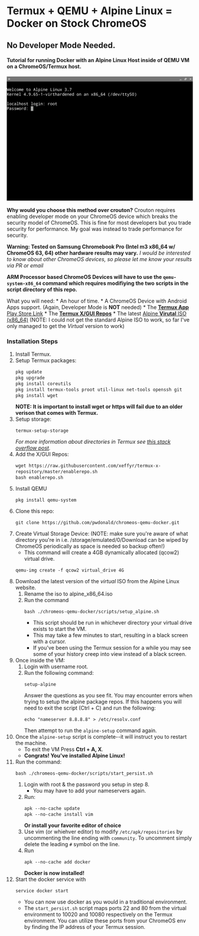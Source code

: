 # Termux + QEMU + Alpine Linux = Docker on Stock ChromeOS
## No Developer Mode Needed.
#### Tutorial for running Docker with an Alpine Linux Host inside of QEMU VM on a ChromeOS/Termux host.

![Screenshot](/screenshot/screenshot-alpine-linux.png?raw=true "ChromeOS+qemu+Alpine Linux")

**Why would you choose this method over crouton?**
Crouton requires enabling developer mode on your ChromeOS device which breaks the security model of ChromeOS. This is fine for most developers but you trade security for performance. My goal was instead to trade performance for security.

**Warning: Tested on Samsung Chromebook Pro (Intel m3 x86_64 w/ ChromeOS 63, 64) other hardware results may vary.**
*I would be interested to know about other ChromeOS devices, so please let me know your results via PR or email*

**ARM Processor based ChromeOS Devices will have to use the `qemu-system-x86_64` command which requires modifiying the two scripts in the script directory of this repo.**

What you will need:
    * An hour of time.
    * A ChromeOS Device with Android Apps support. (Again, Developer Mode is **NOT** needed)
    * The [**Termux App**](https://github.com/termux/termux-app) [Play Store Link](https://play.google.com/store/apps/details?id=com.termux&hl=en)
    * The [**Termux X/GUI Repos**](https://github.com/xeffyr/termux-x-repository)
    * The latest [Alpine **Virutal** ISO (x86_64)](https://alpinelinux.org/downloads/)
  (NOTE: I could not get the standard Alpine ISO to work, so far I've only managed to get the *Virtual* version to work)
  
### Installation Steps
1. Install Termux.
2. Setup Termux packages:
   ```
   pkg update
   pkg upgrade
   pkg install coreutils
   pkg install termux-tools proot util-linux net-tools openssh git
   pkg install wget
   ```
   **NOTE: It is important to install wget or https will fail due to an older verison that comes with Termux.**
2. Setup storage:
   ```
   termux-setup-storage
   ```
   *For more information about directories in Termux see [this stack overflow post](https://android.stackexchange.com/questions/166538/where-is-the-folder-that-termux-defaults-to).*
4. Add the X/GUI Repos:
    ```
    wget https://raw.githubusercontent.com/xeffyr/termux-x-repository/master/enablerepo.sh
    bash enablerepo.sh
    ```
5. Install QEMU
    ```
    pkg install qemu-system
    ```
6. Clone this repo:
    ```
    git clone https://github.com/pwdonald/chromeos-qemu-docker.git
    ```
7. Create Virtual Storage Device: 
   (NOTE: make sure you're aware of what directory you're in i.e. /storage/emulated/0/Download can be wiped by ChromeOS periodically as space is needed so backup often!)
    * This command will create a 4GB dynamically allocated (qcow2) virtual drive.
    ```
    qemu-img create -f qcow2 virtual_drive 4G
    ```
8. Download the latest version of the *virtual* ISO from the Alpine Linux website.
    1. Rename the iso to alpine_x86_64.iso
    2. Run the command 
        ```
        bash ./chromeos-qemu-docker/scripts/setup_alpine.sh
        ``` 
        * This script should be run in whichever directory your virtual drive exists to start the VM.
        * This may take a few minutes to start, resulting in a black screen with a cursor.
        * If you've been using the Termux session for a while you may see some of your history creep into view instead of a black screen.
9. Once inside the VM:
    1. Login with username root.
    2. Run the following command:
        ```
        setup-alpine
        ```
        Answer the questions as you see fit. You may encounter errors when trying to setup the alpine package repos. If this happens you will need to exit the script (Ctrl + C) and run the following:
        ```
        echo "nameserver 8.8.8.8" > /etc/resolv.conf
        ```
        Then attempt to run the `alpine-setup` command again.
10. Once the `alpine-setup` script is complete--it will instruct you to restart the machine.
    * To exit the VM Press **Ctrl + A, X**.
    * **Congrats! You've installed Alpine Linux!**
11. Run the command:
    ```
    bash ./chromeos-qemu-docker/scripts/start_persist.sh
    ```
       1. Login with root & the password you setup in step 8.
          * You may have to add your nameservers again.
       2. Run:
          ```
          apk --no-cache update
          apk --no-cache install vim
          ```
          **Or install your favorite editor of choice**
       3. Use vim (or whiehver editor) to modify `/etc/apk/repositories` by uncommenting the line ending with `community`. To uncomment simply delete the leading `#` symbol on the line.
       4. Run 
          ```
          apk --no-cache add docker
          ```
          **Docker is now installed!**
12. Start the docker service with
    ```
    service docker start
    ```
    * You can now use docker as you would in a traditional environment.
    * The `start_persist.sh` script maps ports 22 and 80 from the virtual environment to 10020 and 10080 respectively on the Termux environment. You can utilize these ports from your ChromeOS env by finding the IP address of your Termux session.

